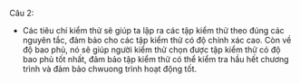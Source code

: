 Câu 2:  
- Các tiêu chí kiểm thử sẽ giúp ta lập ra các tập kiểm thử theo đúng các nguyên tắc, đảm bảo cho các tập kiểm thử có độ chính xác cao. Còn về độ bao phủ, nó sẽ giúp người kiểm thử chọn được tập kiểm thử có độ bao phủ tốt nhất, đảm bảo tập kiểm thử có thể kiểm tra hầu hết chương trình và đảm bảo chwuong trình hoạt động tốt.

